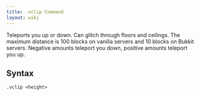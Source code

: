 ```yaml
---
title: .vclip Command
layout: wiki
---
```

Teleports you up or down. Can glitch through floors and ceilings. The maximum distance is 100 blocks on vanilla servers and 10
blocks on Bukkit servers. Negative amounts teleport you down, positive amounts teleport you up.

## Syntax
`.vclip <height>`
